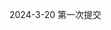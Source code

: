 2024-3-20 第一次提交
<!---
chenyibadou/chenyibadou is a ✨ special ✨ repository because its `README.md` (this file) appears on your GitHub profile.
You can click the Preview link to take a look at your changes.
--->

